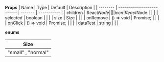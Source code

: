 **Props**
| Name | Type | Default | Description |
| -------- | -------------------------- | ------- | ----------- |
| children | React$Node                 |         |             |
| icon     | React$Node | | |
| selected | boolean | | |
| size | Size | | |
| onRemove | () => void | Promise<any>; | | |
| onClick | () => void | Promise<any>; | | |
| dataTest | string | | |

**enums**

| **Size**           |
| ------------------ |
| "small" , "normal" |
